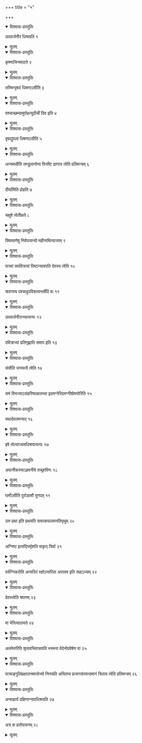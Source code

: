 +++
title = "५"

+++


<details open><summary>विश्वास-प्रस्तुतिः</summary>

उपसर्जनीर धिश्रयति १
</details>

<details><summary>मूलम्</summary>

उपसर्जनीर धिश्रयति १
</details>


<details open><summary>विश्वास-प्रस्तुतिः</summary>

कृष्णाजिनमादत्ते २
</details>

<details><summary>मूलम्</summary>

कृष्णाजिनमादत्ते २
</details>


<details open><summary>विश्वास-प्रस्तुतिः</summary>

तस्मिन्दृषदं धिषणाऽसीति ३
</details>

<details><summary>मूलम्</summary>

तस्मिन्दृषदं धिषणाऽसीति ३
</details>


<details open><summary>विश्वास-प्रस्तुतिः</summary>

पश्चाच्छम्यामुपोहत्युदीचीं दिव इति ४
</details>

<details><summary>मूलम्</summary>

पश्चाच्छम्यामुपोहत्युदीचीं दिव इति ४
</details>


<details open><summary>विश्वास-प्रस्तुतिः</summary>

दृषद्युपलां धिषणाऽसीति ५
</details>

<details><summary>मूलम्</summary>

दृषद्युपलां धिषणाऽसीति ५
</details>


<details open><summary>विश्वास-प्रस्तुतिः</summary>

धान्यमसीति तण्डुलानोप्य पिनष्टि प्राणाय त्वेति प्रतिमन्त्रम् ६
</details>

<details><summary>मूलम्</summary>

धान्यमसीति तण्डुलानोप्य पिनष्टि प्राणाय त्वेति प्रतिमन्त्रम् ६
</details>


<details open><summary>विश्वास-प्रस्तुतिः</summary>

दीर्घामिति प्रोहति ७
</details>

<details><summary>मूलम्</summary>

दीर्घामिति प्रोहति ७
</details>


<details open><summary>विश्वास-प्रस्तुतिः</summary>

चक्षुषे त्वेतीक्षते ८
</details>

<details><summary>मूलम्</summary>

चक्षुषे त्वेतीक्षते ८
</details>


<details open><summary>विश्वास-प्रस्तुतिः</summary>

पिष्यमाणेषु निर्वपत्यन्यो महीनामित्याज्यम् ९
</details>

<details><summary>मूलम्</summary>

पिष्यमाणेषु निर्वपत्यन्यो महीनामित्याज्यम् ९
</details>


<details open><summary>विश्वास-प्रस्तुतिः</summary>

पात्र्यां सपवित्रायां पिष्टान्यावपति देवस्य त्वेति १०
</details>

<details><summary>मूलम्</summary>

पात्र्यां सपवित्रायां पिष्टान्यावपति देवस्य त्वेति १०
</details>


<details open><summary>विश्वास-प्रस्तुतिः</summary>

श्रपणस्य पश्चादुपविशत्यन्तर्वेदि वा ११
</details>

<details><summary>मूलम्</summary>

श्रपणस्य पश्चादुपविशत्यन्तर्वेदि वा ११
</details>


<details open><summary>विश्वास-प्रस्तुतिः</summary>

उपसर्जनीरानयत्यन्यः १२
</details>

<details><summary>मूलम्</summary>

उपसर्जनीरानयत्यन्यः १२
</details>


<details open><summary>विश्वास-प्रस्तुतिः</summary>

पवित्राभ्यां प्रतिगृह्णाति समाप इति १३
</details>

<details><summary>मूलम्</summary>

पवित्राभ्यां प्रतिगृह्णाति समाप इति १३
</details>


<details open><summary>विश्वास-प्रस्तुतिः</summary>

संयौति जनयत्यै त्वेति १४
</details>

<details><summary>मूलम्</summary>

संयौति जनयत्यै त्वेति १४
</details>


<details open><summary>विश्वास-प्रस्तुतिः</summary>

समं विभज्याऽसंहरिष्यन्नालभत इदमग्नेरिदमग्नीषोमयोरिति १५
</details>

<details><summary>मूलम्</summary>

समं विभज्याऽसंहरिष्यन्नालभत इदमग्नेरिदमग्नीषोमयोरिति १५
</details>


<details open><summary>विश्वास-प्रस्तुतिः</summary>

यथादेवतमन्यत् १६
</details>

<details><summary>मूलम्</summary>

यथादेवतमन्यत् १६
</details>


<details open><summary>विश्वास-प्रस्तुतिः</summary>

इषे त्वेत्याज्यमधिश्रयत्यन्यः १७
</details>

<details><summary>मूलम्</summary>

इषे त्वेत्याज्यमधिश्रयत्यन्यः १७
</details>


<details open><summary>विश्वास-प्रस्तुतिः</summary>

अपत्नीकस्याऽहवनीये तच्छ्रापिणः १८
</details>

<details><summary>मूलम्</summary>

अपत्नीकस्याऽहवनीये तच्छ्रापिणः १८
</details>


<details open><summary>विश्वास-प्रस्तुतिः</summary>

घर्मोऽसीति पुरोडाशौ युगपत् १९
</details>

<details><summary>मूलम्</summary>

घर्मोऽसीति पुरोडाशौ युगपत् १९
</details>


<details open><summary>विश्वास-प्रस्तुतिः</summary>

उरु प्रथा इति प्रथयति यावत्कपालमनतिपृथुम् २०
</details>

<details><summary>मूलम्</summary>

उरु प्रथा इति प्रथयति यावत्कपालमनतिपृथुम् २०
</details>


<details open><summary>विश्वास-प्रस्तुतिः</summary>

अग्निष्ट इत्यद्भिर्मृशति सकृत् त्रिर्वा २१
</details>

<details><summary>मूलम्</summary>

अग्निष्ट इत्यद्भिर्मृशति सकृत् त्रिर्वा २१
</details>


<details open><summary>विश्वास-प्रस्तुतिः</summary>

पर्यग्निकरोति अन्तरितं रक्षोऽन्तरिता अरातय इति सहाऽज्यम् २२
</details>

<details><summary>मूलम्</summary>

पर्यग्निकरोति अन्तरितं रक्षोऽन्तरिता अरातय इति सहाऽज्यम् २२
</details>


<details open><summary>विश्वास-प्रस्तुतिः</summary>

देवस्त्वेति श्रपणम् २३
</details>

<details><summary>मूलम्</summary>

देवस्त्वेति श्रपणम् २३
</details>


<details open><summary>विश्वास-प्रस्तुतिः</summary>

मा भेरित्यालभते २४
</details>

<details><summary>मूलम्</summary>

मा भेरित्यालभते २४
</details>


<details open><summary>विश्वास-प्रस्तुतिः</summary>

अतमेरुरिति शृतावभिवासयति भस्मना वेदेनोपवेषेण वा २५
</details>

<details><summary>मूलम्</summary>

अतमेरुरिति शृतावभिवासयति भस्मना वेदेनोपवेषेण वा २५
</details>


<details open><summary>विश्वास-प्रस्तुतिः</summary>

पात्र्यङ्गुलिप्रक्षालनमाप्तेभ्यो निनयति अभितप्य प्रत्यगसंस्यन्दमानं त्रिताय त्वेति प्रतिमन्त्रम् २६
</details>

<details><summary>मूलम्</summary>

पात्र्यङ्गुलिप्रक्षालनमाप्तेभ्यो निनयति अभितप्य प्रत्यगसंस्यन्दमानं त्रिताय त्वेति प्रतिमन्त्रम् २६
</details>


<details open><summary>विश्वास-प्रस्तुतिः</summary>

अन्वाहार्यं दक्षिणाग्नावधिश्रयति २७
</details>

<details><summary>मूलम्</summary>

अन्वाहार्यं दक्षिणाग्नावधिश्रयति २७
</details>


<details open><summary>विश्वास-प्रस्तुतिः</summary>

अत्र वा व्रतोपायनम् २८
</details>

<details><summary>मूलम्</summary>

अत्र वा व्रतोपायनम् २८
</details>
